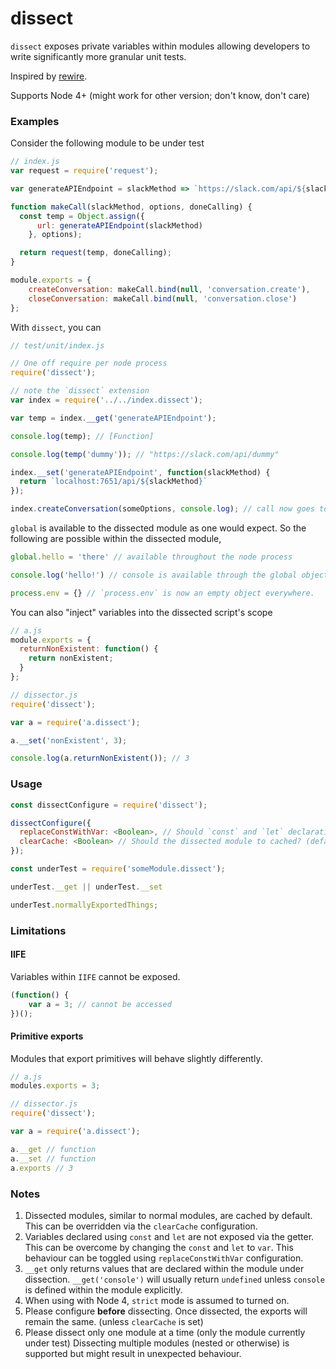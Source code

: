 # dissect

`dissect` exposes private variables within modules allowing developers to write significantly more granular unit tests.

Inspired by [rewire](https://github.com/jhnns/rewire).

Supports Node 4+ (might work for other version; don't know, don't care)

### Examples

Consider the following module to be under test

```javascript
// index.js
var request = require('request');

var generateAPIEndpoint = slackMethod => `https://slack.com/api/${slackMethod}`;

function makeCall(slackMethod, options, doneCalling) {
  const temp = Object.assign({
      url: generateAPIEndpoint(slackMethod)
    }, options);

  return request(temp, doneCalling);
}

module.exports = {
    createConversation: makeCall.bind(null, 'conversation.create'),
    closeConversation: makeCall.bind(null, 'conversation.close')
};

```

With `dissect`, you can

```javascript
// test/unit/index.js

// One off require per node process
require('dissect');

// note the `dissect` extension
var index = require('../../index.dissect');

var temp = index.__get('generateAPIEndpoint');

console.log(temp); // [Function]

console.log(temp('dummy')); // "https://slack.com/api/dummy"

index.__set('generateAPIEndpoint', function(slackMethod) {
  return `localhost:7651/api/${slackMethod}`
});

index.createConversation(someOptions, console.log); // call now goes to localhost at port 7651
```
`global` is available to the dissected module as one would expect. So the following are possible within the dissected module,

```javascript
global.hello = 'there' // available throughout the node process

console.log('hello!') // console is available through the global object

process.env = {} // `process.env` is now an empty object everywhere.
```

You can also "inject" variables into the dissected script's scope

```javascript
// a.js
module.exports = {
  returnNonExistent: function() {
    return nonExistent;
  }
};

// dissector.js
require('dissect');

var a = require('a.dissect');

a.__set('nonExistent', 3);

console.log(a.returnNonExistent()); // 3
```

### Usage

```javascript
const dissectConfigure = require('dissect');

dissectConfigure({
  replaceConstWithVar: <Boolean>, // Should `const` and `let` declarations be changed to `var`? (defaults to false)
  clearCache: <Boolean> // Should the dissected module to cached? (defaults to false)
});

const underTest = require('someModule.dissect');

underTest.__get || underTest.__set

underTest.normallyExportedThings;
```

### Limitations

#### IIFE
Variables within `IIFE` cannot be exposed.

```javascript
(function() {
    var a = 3; // cannot be accessed
})();
```

#### Primitive exports

Modules that export primitives will behave slightly differently.

```javascript
// a.js
modules.exports = 3;

// dissector.js
require('dissect');

var a = require('a.dissect');

a.__get // function
a.__set // function
a.exports // 3
```

### Notes
  1. Dissected modules, similar to normal modules, are cached by default. This can be overridden via the `clearCache` configuration.
  2. Variables declared using `const` and `let` are not exposed via the getter. This can be overcome by changing the `const` and `let` to `var`. This behaviour can be toggled using `replaceConstWithVar` configuration.
  3. `__get` only returns values that are declared within the module under dissection. `__get('console')` will usually return `undefined` unless `console` is defined within the module explicitly.
  4. When using with Node 4, `strict` mode is assumed to turned on.
  5. Please configure **before** dissecting. Once dissected, the exports will remain the same. (unless `clearCache` is set)
  6. Please dissect only one module at a time (only the module currently under test) Dissecting multiple modules (nested or otherwise) is supported but might result in unexpected behaviour.
